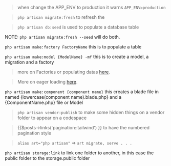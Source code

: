 > when change the APP_ENV to production it warns
> `APP_ENV=production`

> `php artisan migrate:fresh` to refresh the

> `php artisan db:seed` is used to populate a database table

NOTE: `php artisan migrate:fresh --seed` will do both.

`php artisan make:factory FactoryName` this is to populate a table

`php artisan make:model {ModelName} -mf` this is to create a model, a migration and a factory

> more on Factories or populating datas [here](https://laracasts.com/series/laravel-8-from-scratch/episodes/28).

> More on eager loading [here](https://laracasts.com/series/laravel-8-from-scratch/episodes/30).

`php artisan make:component {component name}` this creates a blade file in named {lowercase(component name).blade.php} and a {ComponentName.php} file or Model

> `php artisan vendor:publish` to make some hidden things on a vendor folder to appear on a codespace

> {{$posts->links('pagination::tailwind') }} to have the numbered pagination style

> `alias art="php artisan"` => `art migrate, serve . . .`

`php artisan storage:link` to link one folder to another, in this case the public folder to the storage.public folder

